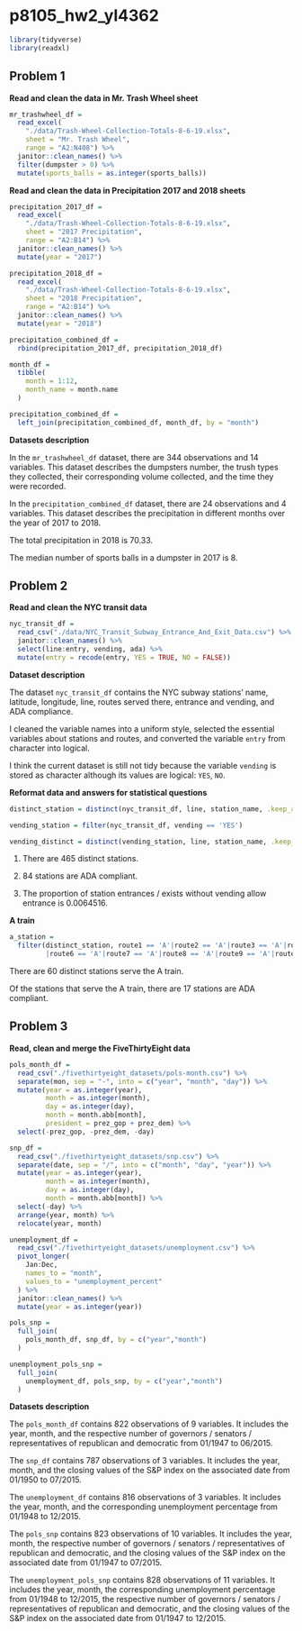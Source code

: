 p8105\_hw2\_yl4362
================

``` r
library(tidyverse)
library(readxl)
```

## Problem 1

**Read and clean the data in Mr. Trash Wheel sheet**

``` r
mr_trashwheel_df = 
  read_excel(
    "./data/Trash-Wheel-Collection-Totals-8-6-19.xlsx", 
    sheet = "Mr. Trash Wheel", 
    range = "A2:N408") %>%
  janitor::clean_names() %>%
  filter(dumpster > 0) %>%
  mutate(sports_balls = as.integer(sports_balls))
```

**Read and clean the data in Precipitation 2017 and 2018 sheets**

``` r
precipitation_2017_df = 
  read_excel(
    "./data/Trash-Wheel-Collection-Totals-8-6-19.xlsx",
    sheet = "2017 Precipitation",
    range = "A2:B14") %>%
  janitor::clean_names() %>%
  mutate(year = "2017")

precipitation_2018_df = 
  read_excel(
    "./data/Trash-Wheel-Collection-Totals-8-6-19.xlsx",
    sheet = "2018 Precipitation",
    range = "A2:B14") %>%
  janitor::clean_names() %>%
  mutate(year = "2018")

precipitation_combined_df =
  rbind(precipitation_2017_df, precipitation_2018_df)

month_df = 
  tibble(
    month = 1:12,
    month_name = month.name
  )

precipitation_combined_df = 
  left_join(precipitation_combined_df, month_df, by = "month")
```

**Datasets description**

In the `mr_trashwheel_df` dataset, there are 344 observations and 14
variables. This dataset describes the dumpsters number, the trush types
they collected, their corresponding volume collected, and the time they
were recorded.

In the `precipitation_combined_df` dataset, there are 24 observations
and 4 variables. This dataset describes the precipitation in different
months over the year of 2017 to 2018.

The total precipitation in 2018 is 70.33.

The median number of sports balls in a dumpster in 2017 is 8.

## Problem 2

**Read and clean the NYC transit data**

``` r
nyc_transit_df = 
  read_csv("./data/NYC_Transit_Subway_Entrance_And_Exit_Data.csv") %>%
  janitor::clean_names() %>%
  select(line:entry, vending, ada) %>%
  mutate(entry = recode(entry, YES = TRUE, NO = FALSE))
```

**Dataset description**

The dataset `nyc_transit_df` contains the NYC subway stations’ name,
latitude, longitude, line, routes served there, entrance and vending,
and ADA compliance.

I cleaned the variable names into a uniform style, selected the
essential variables about stations and routes, and converted the
variable `entry` from character into logical.

I think the current dataset is still not tidy because the variable
`vending` is stored as character although its values are logical: `YES`,
`NO`.

**Reformat data and answers for statistical questions**

``` r
distinct_station = distinct(nyc_transit_df, line, station_name, .keep_all = TRUE)

vending_station = filter(nyc_transit_df, vending == 'YES')

vending_distinct = distinct(vending_station, line, station_name, .keep_all = TRUE)
```

1.  There are 465 distinct stations.

2.  84 stations are ADA compliant.

3.  The proportion of station entrances / exists without vending allow
    entrance is 0.0064516.

**A train**

``` r
a_station = 
  filter(distinct_station, route1 == 'A'|route2 == 'A'|route3 == 'A'|route4 == 'A'|route5 == 'A'
         |route6 == 'A'|route7 == 'A'|route8 == 'A'|route9 == 'A'|route10 == 'A'|route11 == 'A')
```

There are 60 distinct stations serve the A train.

Of the stations that serve the A train, there are 17 stations are ADA
compliant.

## Problem 3

**Read, clean and merge the FiveThirtyEight data**

``` r
pols_month_df = 
  read_csv("./fivethirtyeight_datasets/pols-month.csv") %>%
  separate(mon, sep = "-", into = c("year", "month", "day")) %>%
  mutate(year = as.integer(year), 
         month = as.integer(month), 
         day = as.integer(day),
         month = month.abb[month],
         president = prez_gop + prez_dem) %>%
  select(-prez_gop, -prez_dem, -day)

snp_df =
  read_csv("./fivethirtyeight_datasets/snp.csv") %>%
  separate(date, sep = "/", into = c("month", "day", "year")) %>%
  mutate(year = as.integer(year), 
         month = as.integer(month), 
         day = as.integer(day),
         month = month.abb[month]) %>%
  select(-day) %>%
  arrange(year, month) %>%
  relocate(year, month)

unemployment_df = 
  read_csv("./fivethirtyeight_datasets/unemployment.csv") %>%
  pivot_longer(
    Jan:Dec,
    names_to = "month",
    values_to = "unemployment_percent"
  ) %>%
  janitor::clean_names() %>%
  mutate(year = as.integer(year))

pols_snp = 
  full_join(
    pols_month_df, snp_df, by = c("year","month")
  )

unemployment_pols_snp = 
  full_join(
    unemployment_df, pols_snp, by = c("year","month")
  )
```

**Datasets description**

The `pols_month_df` contains 822 observations of 9 variables. It
includes the year, month, and the respective number of governors /
senators / representatives of republican and democratic from 01/1947 to
06/2015.

The `snp_df` contains 787 observations of 3 variables. It includes the
year, month, and the closing values of the S\&P index on the associated
date from 01/1950 to 07/2015.

The `unemployment_df` contains 816 observations of 3 variables. It
includes the year, month, and the corresponding unemployment percentage
from 01/1948 to 12/2015.

The `pols_snp` contains 823 observations of 10 variables. It includes
the year, month, the respective number of governors / senators /
representatives of republican and democratic, and the closing values of
the S\&P index on the associated date from 01/1947 to 07/2015.

The `unemployment_pols_snp` contains 828 observations of 11 variables.
It includes the year, month, the corresponding unemployment percentage
from 01/1948 to 12/2015, the respective number of governors / senators /
representatives of republican and democratic, and the closing values of
the S\&P index on the associated date from 01/1947 to 12/2015.
